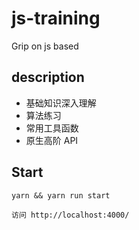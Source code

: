 # js-training

Grip on js based

## description

- 基础知识深入理解
- 算法练习
- 常用工具函数
- 原生高阶 API

## Start

`yarn && yarn run start`

`访问 http://localhost:4000/`
